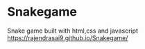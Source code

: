 # Snakegame
Snake game built with html,css and javascript
https://rajendrasai9.github.io/Snakegame/
